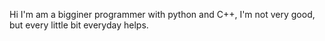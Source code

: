 Hi I'm am a bigginer programmer with python and C++, I'm not very good, but every little bit everyday helps.
